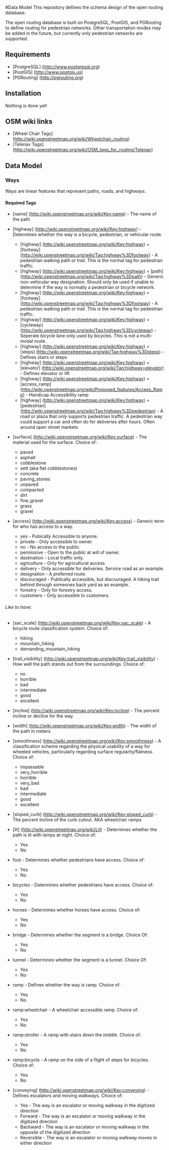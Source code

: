 #Data Model
This repository defines the schema design of the open routing database.

The open routing database is built on PostgreSQL, PostGIS, and PGRouting to define routing for pedestrian networks.  Other transportation modes may be added in the future, but currently only pedestrian networks are supported.




## Requirements
* [PostgreSQL] (http://www.postgresql.org)
* [PostGIS] (http://www.postgis.us)
* [PGRouting] (http://pgrouting.org)

## Installation

Nothing is done yet!


## OSM wiki links

* [Wheel Chair Tags] (http://wiki.openstreetmap.org/wiki/Wheelchair_routing)
* [Telenav Tags] (http://wiki.openstreetmap.org/wiki/OSM_tags_for_routing/Telenav)


## Data Model


### Ways
Ways are linear features that represent paths, roads, and highways.

#### Required Tags
* [name] (http://wiki.openstreetmap.org/wiki/Key:name) - The name of the path 
* [highway] (http://wiki.openstreetmap.org/wiki/Key:highway) - Determines whether the way is a bicycle, pedestrian, or vehicular route.
  * [highway] (http://wiki.openstreetmap.org/wiki/Key:highway) = [footway] (http://wiki.openstreetmap.org/wiki/Tag:highway%3Dfootway) - A pedestrian walking path or trail.  This is the normal tag for pedestrian traffic.
  * [highway] (http://wiki.openstreetmap.org/wiki/Key:highway) = [path] (http://wiki.openstreetmap.org/wiki/Tag:highway%3Dpath) - Generic non-vehicular way designation.  Should only be used if unable to determine if the way is normally a pedestrian or bicycle network.
  * [highway] (http://wiki.openstreetmap.org/wiki/Key:highway) = [footway] (http://wiki.openstreetmap.org/wiki/Tag:highway%3Dfootway) - A pedestrian walking path or trail.  This is the normal tag for pedestrian traffic.
  * [highway] (http://wiki.openstreetmap.org/wiki/Key:highway) = [cycleway] (http://wiki.openstreetmap.org/wiki/Tag:highway%3Dcycleway) - Seperate bicycle lane only used by bicycles.  This is not a multi-modal route.
  * [highway] (http://wiki.openstreetmap.org/wiki/Key:highway) = [steps] (http://wiki.openstreetmap.org/wiki/Tag:highway%3Dsteps) - Defines stairs or steps
  * [highway] (http://wiki.openstreetmap.org/wiki/Key:highway) = [elevator] (http://wiki.openstreetmap.org/wiki/Tag:highway=elevator) - Defines elevator or lift
  * [highway] (http://wiki.openstreetmap.org/wiki/Key:highway) = [access_ramp] (http://wiki.openstreetmap.org/wiki/Proposed_features/Access_Ramp) - Handicap Accessibility ramp
  * [highway] (http://wiki.openstreetmap.org/wiki/Key:highway) = [pedestrian] (http://wiki.openstreetmap.org/wiki/Tag:highway%3Dpedestrian) - A road or plaza that only supports pedestrian traffic. A pedestrian way could support a car and often do for deliveries after hours. Often around open street markets

* [surface] (http://wiki.openstreetmap.org/wiki/Key:surface) - The material used for the surface.  Choice of: 
  * paved
  * asphalt
  * cobblestone
  * sett (aka flat cobblestones)
  * concrete
  * paving\_stones
  * unpaved
  * compacted
  * dirt
  * fine_gravel
  * grass
  * gravel

* [access] (http://wiki.openstreetmap.org/wiki/Key:access) - Generic term for who has access to a way.
  * yes - Pubically Accessible to anyone.
  * private - Only accessible to owner.
  * no - No access to the public.
  * permissive - Open to the public at will of owner.
  * destination - Local traffic only.
  * agriculture - Only for agricultural access.
  * delivery - Only accessible for deliveries.  Service road as an example.
  * designation - A preferred route.
  * discouraged - Publically accessible, but discouraged.  A hiking trail behind through someones back yard as an example.
  * forestry - Only for forestry access.
  * customers - Only accessible to customers.

###### Like to have:
* [sac_scale] (http://wiki.openstreetmap.org/wiki/Key:sac_scale) - A bicycle route classification system. Choice of:
  * hiking
  * mountain_hiking
  * demanding_mountain_hiking

* [trail_visibility] (http://wiki.openstreetmap.org/wiki/Key:trail_visibility) - How well the path stands out from the surroundings.  Choice of: 
  * no
  * horrible
  * bad
  * intermediate
  * good
  * excellent
* [incline] (http://wiki.openstreetmap.org/wiki/Key:incline) - The percent incline or decline for the way.
* [width] (http://wiki.openstreetmap.org/wiki/Key:width) - The width of the path in meters
* [smoothness] (http://wiki.openstreetmap.org/wiki/Key:smoothness) - A classification scheme regarding the physical usability of a way for wheeled vehicles, particularly regarding surface regularity/flatness. Choice of: 
  * impassable
  * very_horrible
  * horrible
  * very_bad
  * bad
  * intermediate
  * good
  * excellent
* [sloped_curb] (http://wiki.openstreetmap.org/wiki/Key:sloped_curb) - The percent incline of the curb cutout.  AKA wheelchair ramps
* [lit] (http://wiki.openstreetmap.org/wiki/Lit) - Determines whether the path is lit with lamps at night. Choice of:
  * Yes
  * No
* foot - Determines whether pedestrians have access. Choice of: 
  * Yes
  * No
* bicycles - Determines whether pedestrians have access. Choice of: 
  * Yes
  * No
* horses - Determines whether horses have access. Choice of: 
  * Yes
  * No
* bridge - Determines whether the segment is a bridge.  Choice Of:
  * Yes
  * No
* tunnel - Determines whether the segment is a tunnel.  Choice Of:
  * Yes
  * No
* ramp - Defines whether the way is ramp. Choice of:
  * Yes
  * No
* ramp:wheelchair - A wheelchair accessible ramp. Choice of:
  * Yes
  * No
* ramp:stroller - A ramp with stairs down the middle. Choice of:
  * Yes
  * No
* ramp:bicycle - A ramp on the side of a flight of steps for bicycles. Choice of:
  * Yes
  * No
* [conveying] (http://wiki.openstreetmap.org/wiki/Key:conveying) - Defines escalators and moving walkways. Choice of:
   * Yes - The way is an escalator or moving walkway in the digitized direction
   * Forward - The way is an escalator or moving walkway in the digitized direction
   * Backward - The way is an escalator or moving walkway in the *opposite* of the digitized direction
   * Reversible - The way is an escalator or moving walkway moves in either direction
  
